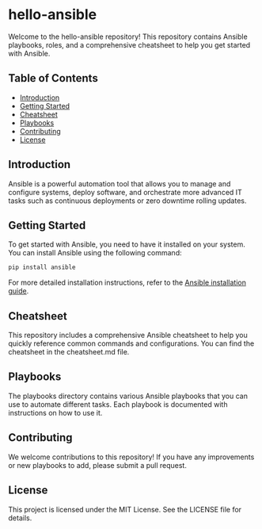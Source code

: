 # hello-ansible

Welcome to the hello-ansible repository! This repository contains Ansible playbooks, roles, and a comprehensive cheatsheet to help you get started with Ansible.

## Table of Contents

- [Introduction](#introduction)
- [Getting Started](#getting-started)
- [Cheatsheet](#cheatsheet)
- [Playbooks](#playbooks)
- [Contributing](#contributing)
- [License](#license)

## Introduction

Ansible is a powerful automation tool that allows you to manage and configure systems, deploy software, and orchestrate more advanced IT tasks such as continuous deployments or zero downtime rolling updates.

## Getting Started

To get started with Ansible, you need to have it installed on your system. You can install Ansible using the following command:

```sh
pip install ansible
```

For more detailed installation instructions, refer to the [Ansible installation guide](https://docs.ansible.com/ansible/latest/installation_guide/intro_installation.html).

## Cheatsheet

This repository includes a comprehensive Ansible cheatsheet to help you quickly reference common commands and configurations. You can find the cheatsheet in the cheatsheet.md file.

## Playbooks

The playbooks directory contains various Ansible playbooks that you can use to automate different tasks. Each playbook is documented with instructions on how to use it.

## Contributing

We welcome contributions to this repository! If you have any improvements or new playbooks to add, please submit a pull request.

## License

This project is licensed under the MIT License. See the LICENSE file for details.